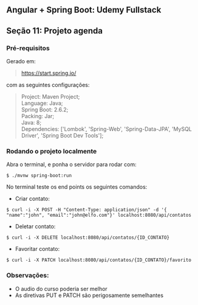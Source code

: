 ## Angular + Spring Boot: Udemy Fullstack
## Seção 11: Projeto agenda

### Pré-requisitos
Gerado em:
> https://start.spring.io/

com as seguintes configurações:
> Project: Maven Project;<br>
> Language: Java;<br>
> Spring Boot: 2.6.2;<br>
> Packing: Jar;<br>
> Java: 8;<br>
> Dependencies: ['Lombok', 'Spring-Web', 'Spring-Data-JPA', 'MySQL Driver', 'Spring Boot Dev Tools'];<br>

### Rodando o projeto localmente

Abra o terminal, e ponha o servidor para rodar com:
```
$ ./mvnw spring-boot:run
```

No terminal teste os end points os seguintes comandos:
+ Criar contato:
```
$ curl -i -X POST -H "Content-Type: application/json" -d '{ "name":"john", "email":"john@elfo.com"}' localhost:8080/api/contatos
```
+ Deletar contato:
```
$ curl -i -X DELETE localhost:8080/api/contatos/{ID_CONTATO}  
```
+ Favoritar contato:
```
$ curl -i -X PATCH localhost:8080/api/contatos/{ID_CONTATO}/favorito  
```


### Observações:

+ O audio do curso poderia ser melhor
+ As diretivas PUT e PATCH são perigosamente semelhantes